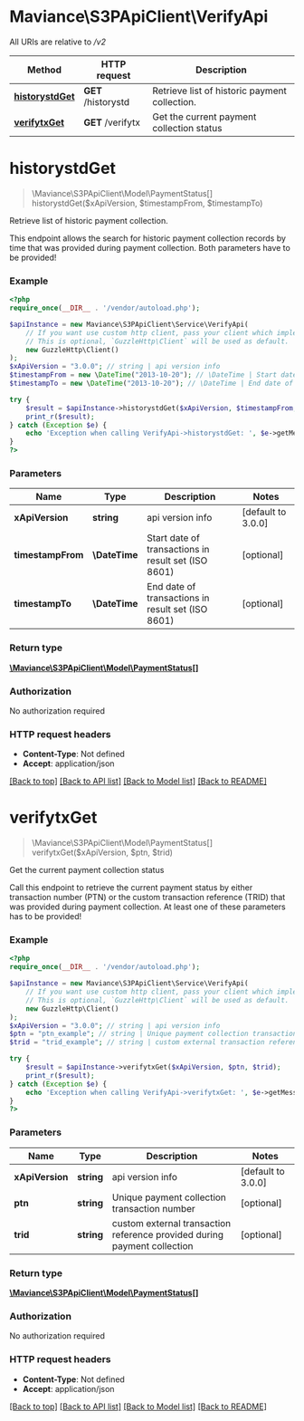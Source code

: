 # Maviance\S3PApiClient\VerifyApi

All URIs are relative to */v2*

Method | HTTP request | Description
------------- | ------------- | -------------
[**historystdGet**](VerifyApi.md#historystdget) | **GET** /historystd | Retrieve list of historic payment collection.
[**verifytxGet**](VerifyApi.md#verifytxget) | **GET** /verifytx | Get the current payment collection status

# **historystdGet**
> \Maviance\S3PApiClient\Model\PaymentStatus[] historystdGet($xApiVersion, $timestampFrom, $timestampTo)

Retrieve list of historic payment collection.

This endpoint allows the search for historic payment collection records by time that was provided during payment collection. Both parameters have to be provided!

### Example
```php
<?php
require_once(__DIR__ . '/vendor/autoload.php');

$apiInstance = new Maviance\S3PApiClient\Service\VerifyApi(
    // If you want use custom http client, pass your client which implements `GuzzleHttp\ClientInterface`.
    // This is optional, `GuzzleHttp\Client` will be used as default.
    new GuzzleHttp\Client()
);
$xApiVersion = "3.0.0"; // string | api version info
$timestampFrom = new \DateTime("2013-10-20"); // \DateTime | Start date of transactions in result set (ISO 8601)
$timestampTo = new \DateTime("2013-10-20"); // \DateTime | End date of transactions in result set (ISO 8601)

try {
    $result = $apiInstance->historystdGet($xApiVersion, $timestampFrom, $timestampTo);
    print_r($result);
} catch (Exception $e) {
    echo 'Exception when calling VerifyApi->historystdGet: ', $e->getMessage(), PHP_EOL;
}
?>
```

### Parameters

Name | Type | Description  | Notes
------------- | ------------- | ------------- | -------------
 **xApiVersion** | **string**| api version info | [default to 3.0.0]
 **timestampFrom** | **\DateTime**| Start date of transactions in result set (ISO 8601) | [optional]
 **timestampTo** | **\DateTime**| End date of transactions in result set (ISO 8601) | [optional]

### Return type

[**\Maviance\S3PApiClient\Model\PaymentStatus[]**](../Model/PaymentStatus.md)

### Authorization

No authorization required

### HTTP request headers

 - **Content-Type**: Not defined
 - **Accept**: application/json

[[Back to top]](#) [[Back to API list]](../../README.md#documentation-for-api-endpoints) [[Back to Model list]](../../README.md#documentation-for-models) [[Back to README]](../../README.md)

# **verifytxGet**
> \Maviance\S3PApiClient\Model\PaymentStatus[] verifytxGet($xApiVersion, $ptn, $trid)

Get the current payment collection status

Call this endpoint to retrieve the current payment status by either transaction number (PTN) or the custom transaction reference (TRID) that was provided during payment collection. At least one of these parameters has to be provided!

### Example
```php
<?php
require_once(__DIR__ . '/vendor/autoload.php');

$apiInstance = new Maviance\S3PApiClient\Service\VerifyApi(
    // If you want use custom http client, pass your client which implements `GuzzleHttp\ClientInterface`.
    // This is optional, `GuzzleHttp\Client` will be used as default.
    new GuzzleHttp\Client()
);
$xApiVersion = "3.0.0"; // string | api version info
$ptn = "ptn_example"; // string | Unique payment collection transaction number
$trid = "trid_example"; // string | custom external transaction reference provided during payment collection

try {
    $result = $apiInstance->verifytxGet($xApiVersion, $ptn, $trid);
    print_r($result);
} catch (Exception $e) {
    echo 'Exception when calling VerifyApi->verifytxGet: ', $e->getMessage(), PHP_EOL;
}
?>
```

### Parameters

Name | Type | Description  | Notes
------------- | ------------- | ------------- | -------------
 **xApiVersion** | **string**| api version info | [default to 3.0.0]
 **ptn** | **string**| Unique payment collection transaction number | [optional]
 **trid** | **string**| custom external transaction reference provided during payment collection | [optional]

### Return type

[**\Maviance\S3PApiClient\Model\PaymentStatus[]**](../Model/PaymentStatus.md)

### Authorization

No authorization required

### HTTP request headers

 - **Content-Type**: Not defined
 - **Accept**: application/json

[[Back to top]](#) [[Back to API list]](../../README.md#documentation-for-api-endpoints) [[Back to Model list]](../../README.md#documentation-for-models) [[Back to README]](../../README.md)

